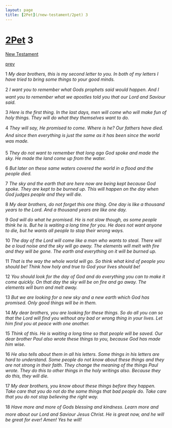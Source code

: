 ```yaml
---
layout: page
title: [2Pet](/new-testament/2pet) 3
---
```


# [2Pet](/new-testament/2pet) 3

[New Testament](/new-testament)


[prev](/new-testament/2pet/2pet-2.html)

1 _My dear brothers, this is my second letter to you. In both of my letters I have tried to bring some things to your good minds._

2 _I want you to remember what Gods prophets said would happen. And I want you to remember what we apostles told you that our Lord and Saviour said._

3 _Here is the first thing. In the last days, men will come who will make fun of holy things.  They will do what they themselves want to do._

4 _They will say, He promised to come. Where is he? Our fathers have died. And since then everything is just the same as it has been since the world was made._

5 _They do not want to remember that long ago God spoke and made the sky. He made the land come up from the water._

6 _But later on these same waters covered the world in a flood and the people died._

7 _The sky and the earth that are here now are being kept because God spoke. They are kept to be burned up. This will happen on the day when God judges people and they will die._

8 _My dear brothers, do not forget this one thing. One day is like a thousand years to the Lord. And a thousand years are like one day._

9 _God will do what he promised. He is not slow though, as some people think he is. But he is waiting a long time for you. He does not want anyone to die, but he wants all people to stop their wrong ways._

10 _The day of the Lord will come like a man who wants to steal. There will be a loud noise and the sky will go away. The elements will melt with fire and they will be gone. The earth and everything on it will be burned up._

11 _That is the way the whole world will go. So think what kind of people you should be!  Think how holy and true to God your lives should be!_

12 _You should look for the day of God and do everything you can to make it come quickly.  On that day the sky will be on fire and go away. The elements will burn and melt away._

13 _But we are looking for a new sky and a new earth which God has promised. Only good things will be in them._

14 _My dear brothers, you are looking for these things. So do all you can so that the Lord will find you without any bad or wrong thing in your lives. Let him find you at peace with one another._

15 _Think of this. He is waiting a long time so that people will be saved. Our dear brother Paul also wrote these things to you, because God has made him wise._

16 _He also tells about them in all his letters. Some things in his letters are hard to understand. Some people do not know about these things and they are not strong in their faith. They change the meaning of the things Paul wrote. They do this to other things in the holy writings also. Because they do this, they will die._

17 _My dear brothers, you know about these things before they happen. Take care that you do not do the same things that bad people do. Take care that you do not stop believing the right way._

18 _Have more and more of Gods blessing and kindness. Learn more and more about our Lord and Saviour Jesus Christ. He is great now, and he will be great for ever! Amen! Yes he will!_

